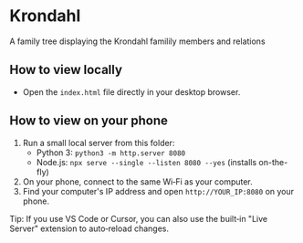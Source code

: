 # Krondahl
A family tree displaying the Krondahl familily members and relations 

## How to view locally
- Open the `index.html` file directly in your desktop browser.

## How to view on your phone
1. Run a small local server from this folder:
   - Python 3: `python3 -m http.server 8080`
   - Node.js: `npx serve --single --listen 8080 --yes` (installs on-the-fly)
2. On your phone, connect to the same Wi‑Fi as your computer.
3. Find your computer's IP address and open `http://YOUR_IP:8080` on your phone.

Tip: If you use VS Code or Cursor, you can also use the built‑in "Live Server" extension to auto‑reload changes. 
